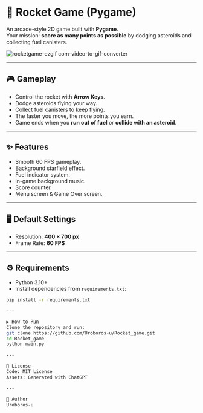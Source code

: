 # 🚀 Rocket Game (Pygame)

An arcade-style 2D game built with **Pygame**.  
Your mission: **score as many points as possible** by dodging asteroids and collecting fuel canisters.

![rocketgame-ezgif com-video-to-gif-converter](https://github.com/user-attachments/assets/b7f9390c-45ff-458f-a98d-b00b00d9b015)


---

## 🎮 Gameplay
- Control the rocket with **Arrow Keys**.
- Dodge asteroids flying your way.
- Collect fuel canisters to keep flying.
- The faster you move, the more points you earn.
- Game ends when you **run out of fuel** or **collide with an asteroid**.

---

## ✨ Features
- Smooth 60 FPS gameplay.
- Background starfield effect.
- Fuel indicator system.
- In-game background music.
- Score counter.
- Menu screen & Game Over screen.

---

## 🖥️ Default Settings
- Resolution: **400 × 700 px**
- Frame Rate: **60 FPS**

---

## ⚙️ Requirements
- Python 3.10+  
- Install dependencies from `requirements.txt`:

```bash
pip install -r requirements.txt

---

▶️ How to Run
Clone the repository and run:
git clone https://github.com/Uroboros-u/Rocket_game.git
cd Rocket_game
python main.py

---

🧾 License
Code: MIT License
Assets: Generated with ChatGPT

---

👤 Author
Uroboros-u


